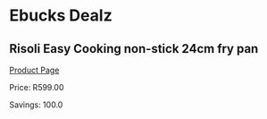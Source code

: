 
# Ebucks Dealz
## Risoli Easy Cooking non-stick 24cm fry pan
[Product Page](https://www.ebucks.com/web/shop/productSelected.do?prodId=1162587803&catId=704983235)

Price: R599.00

Savings: 100.0


	